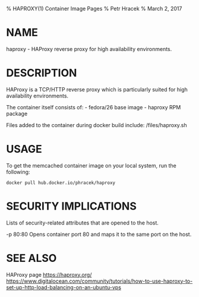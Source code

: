 % HAPROXY(1) Container Image Pages
% Petr Hracek
% March 2, 2017

# NAME
haproxy - HAProxy reverse proxy for high availability environments.

# DESCRIPTION
HAProxy is a TCP/HTTP reverse proxy which is particularly suited for high availability environments.

The container itself consists of:
    - fedora/26 base image
    - haproxy RPM package

Files added to the container during docker build include: /files/haproxy.sh

# USAGE
To get the memcached container image on your local system, run the following:

    docker pull hub.docker.io/phracek/haproxy 
    
# SECURITY IMPLICATIONS 
Lists of security-related attributes that are opened to the host.

-p 80:80
    Opens container port 80 and maps it to the same port on the host.

# SEE ALSO
HAProxy page
<https://haproxy.org/>
<https://www.digitalocean.com/community/tutorials/how-to-use-haproxy-to-set-up-http-load-balancing-on-an-ubuntu-vps>

